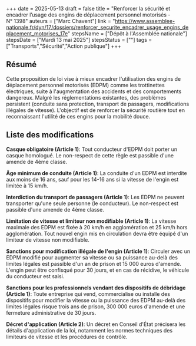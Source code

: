 +++
date = 2025-05-13
draft = false
title = "Renforcer la sécurité et encadrer l’usage des engins de déplacement personnel motorisés - N° 1398"
auteurs = ["Marc Chavent"]
link = "https://www.assemblee-nationale.fr/dyn/17/dossiers/renforcer_securite_encadrer_usage_engins_deplacement_motorises_17e"
stepsName = ["Dépôt à l'Assemblée nationale"]
stepsDate = ["Mardi 13 mai 2025"]
stepsStatus = [""]
tags = ["Transports","Sécurité","Action publique"]
+++

## Résumé

Cette proposition de loi vise à mieux encadrer l'utilisation des engins de déplacement personnel motorisés (EDPM) comme les trottinettes électriques, suite à l'augmentation des accidents et des comportements dangereux. Malgré les réglementations existantes, des problèmes persistent (conduite sans protection, transport de passagers, modifications illégales de vitesse). L'objectif est de renforcer la sécurité routière tout en reconnaissant l'utilité de ces engins pour la mobilité douce.

## Liste des modifications

**Casque obligatoire (Article 1)**: Tout conducteur d'EDPM doit porter un casque homologué. Le non-respect de cette règle est passible d'une amende de 4ème classe.

**Âge minimum de conduite (Article 1)**: La conduite d'un EDPM est interdite aux moins de 16 ans, sauf pour les 14-16 ans si la vitesse de l'engin est limitée à 15 km/h.

**Interdiction du transport de passagers (Article 1)**: Les EDPM ne peuvent transporter qu'une seule personne (le conducteur). Le non-respect est passible d'une amende de 4ème classe.

**Limitation de vitesse et limiteur non modifiable (Article 1)**: La vitesse maximale des EDPM est fixée à 20 km/h en agglomération et 25 km/h hors agglomération. Tout nouvel engin mis en circulation devra être équipé d'un limiteur de vitesse non modifiable.

**Sanctions pour modification illégale de l'engin (Article 1)**: Circuler avec un EDPM modifié pour augmenter sa vitesse ou sa puissance au-delà des limites légales est passible d'un an de prison et 15 000 euros d'amende. L'engin peut être confisqué pour 30 jours, et en cas de récidive, le véhicule du conducteur est saisi.

**Sanctions pour les professionnels vendant des dispositifs de débridage (Article 1)**: Toute entreprise qui vend, commercialise ou installe des dispositifs pour modifier la vitesse ou la puissance des EDPM au-delà des limites légales risque trois ans de prison, 300 000 euros d'amende et une fermeture administrative de 30 jours.

**Décret d'application (Article 2)**: Un décret en Conseil d'État précisera les détails d'application de la loi, notamment les normes techniques des limiteurs de vitesse et les procédures de contrôle.
